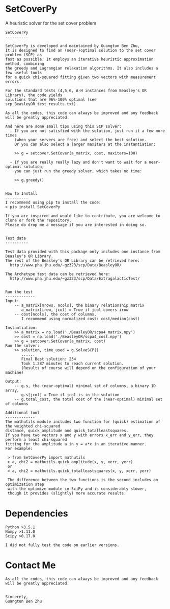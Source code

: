 SetCoverPy
=============

A heuristic solver for the set cover problem


    SetCoverPy
    ----------

    SetCoverPy is developed and maintained by Guangtun Ben Zhu, 
    It is designed to find an (near-)optimal solution to the set cover problem (SCP) as 
    fast as possible. It employs an iterative heuristic approximation method, combining 
    the greedy and Lagrangian relaxation algorithms. It also includes a few useful tools
    for a quick chi-squared fitting given two vectors with measurement errors.

    For the standard tests (4,5,6, A-H instances from Beasley's OR Library), the code yields 
    solutions that are 96%-100% optimal (see scp_BeasleyOR_test_results.txt). 

    As all the codes, this code can always be improved and any feedback will be greatly appreciated.

    And here are some small tips using this SCP solver:
      - If you are not satisfied with the solution, just run it a few more times 
        (when your servers are free) and select the best solution.
        Or you can also select a larger maxiters at the instantiation:

        >> g = setcover.SetCover(a_matrix, cost, maxiters=100)

      - If you are really really lazy and don't want to wait for a near-optimal solution,
        you can just run the greedy solver, which takes no time:

        >> g.greedy()


    How to Install
    ----------
    I recommend using pip to install the code:
    > pip install SetCoverPy

    If you are inspired and would like to contribute, you are welcome to clone or fork the repository. 
    Please do drop me a message if you are interested in doing so.


    Test data
    ----------

    Test data provided with this package only includes one instance from Beasley's OR Library.
    The rest of the Beasley's OR Library can be retrieved here:
      http://www.pha.jhu.edu/~gz323/scp/Data/BeasleyOR/  

    The Archetype test data can be retrieved here:
      http://www.pha.jhu.edu/~gz323/scp/Data/ExtragalacticTest/


    Run the test
    -------------
    Input: 
        -- a_matrix[mrows, ncols], the binary relationship matrix
           a_matrix[irow, jcol] = True if jcol covers irow
        -- cost[ncols], the cost of columns. 
           I recommend using normalized cost: cost/median(cost)

    Instantiation: 
        >> a_matrix = np.load('./BeasleyOR/scpa4_matrix.npy')
        >> cost = np.load('./BeasleyOR/scpa4_cost.npy')
        >> g = setcover.SetCover(a_matrix, cost)
    Run the solver: 
        >> solution, time_used = g.SolveSCP()
           ......
           Final Best solution: 234
           Took 1.287 minutes to reach current solution.
           (Results of course will depend on the configuration of your machine)

    Output:
        -- g.s, the (near-optimal) minimal set of columns, a binary 1D array, 
           g.s[jcol] = True if jcol is in the solution
        -- g.total_cost, the total cost of the (near-optimal) minimal set of columns

    Additional tool
    -------------
    The mathutils module includes two function for (quick) estimation of the weighted chi-squared 
    distance, quick_amplitude and quick_totalleastsquares.
    If you have two vectors x and y with errors x_err and y_err, they perform a least chi-squared 
    fitting for the amplitude a in y = a*x in an iterative manner.
    For example:

     > from SetCoverPy import mathutils 
     > a, chi2 = mathutils.quick_amplitude(x, y, xerr, yerr)
     or
     > a, chi2 = mathutils.quick_totalleastsquares(x, y, xerr, yerr)

     The difference between the two functions is the second includes an optimization step
     with the optimize module in SciPy and is considerably slower, 
     though it provides (slightly) more accurate results.


Dependencies
=============
    Python >3.5.1
    Numpy >1.11.0
    Scipy >0.17.0

    I did not fully test the code on earlier versions.

Contact Me
=============
    As all the codes, this code can always be improved and any feedback will be greatly appreciated.


    Sincerely,
    Guangtun Ben Zhu
